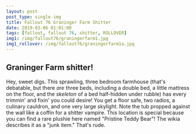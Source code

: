 ```yaml
---
layout: post
post_type: single-img
title: Fallout 76 Graninger Farm Shitter
date: 2019-03-06 01:01:00
tags: [fallout, fallout 76, shitter, ROLLOVER]
img1: /img/fallout76/graningerfarm1.jpg
img1_rollover: /img/fallout76/graningerfarm1a.jpg
---
```

## Graninger Farm shitter!

Hey, sweet digs. This sprawling, three bedroom farmhouse (that's debatable, but there *are* three beds, including a double bed, a little mattress on the floor, and the *skeleton* of a bed half-hidden under rubble) has every trimmin' and fixin' you could desire! You get a floor safe, two radios, a culinary cauldron, and one very large skylight. Note the tub propped against the wall like a coffin for a shitter vampire. This location is special because you can find a rare plushie here named "Pristine Teddy Bear"! The wikia describes it as a "junk item." That's rude.
